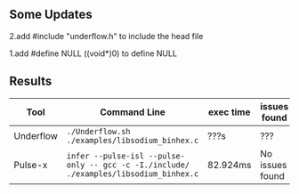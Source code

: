 ## Some Updates

2.add #include "underflow.h" to include the head file

1.add #define NULL ((void*)0) to define NULL

## Results

|Tool|Command Line|exec time|issues found                         |
|----------------|-------------------------------|-----------------------------|---------------------------|
|Underflow|`./Underflow.sh ./examples/libsodium_binhex.c`|???s|???|
|Pulse-x|`infer --pulse-isl --pulse-only -- gcc -c -I./include/ ./examples/libsodium_binhex.c`|82.924ms|No issues found|
